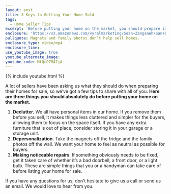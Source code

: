 ```yaml
---
layout: post
title: 3 Keys to Getting Your Home Sold
tags:
  - Home Seller Tips
excerpt: 'Before putting your home on the market, you should prepare it in a few specific ways. Decluttering and depersonalizing will go a long way in highlighting your home’s features.'
enclosure: 'https://s3.amazonaws.com/vyralmarketing/Sean+Zanganeh/San+Diego%2C+CA+Real+Estate++3+Tips+for+Home+Prepping.mp4'
pullquote: Magnets and family photos don’t help sell homes.
enclosure_type: video/mp4
enclosure_time:
use_youtube_image: true
youtube_alternate_image:
youtube_code: MtQcOZM47jA
---
```



{% include youtube.html %}

A lot of sellers have been asking us what they should do when preparing their homes for sale, so we’ve got a few tips to share with all of you. **Here are three things you should absolutely do before putting your home on the market.**

1. **Declutter.** We all have personal items in our home. If you remove them before you sell, it makes things less cluttered and simpler for the buyers, allowing them to focus on the space itself. If you have any extra furniture that is out of place, consider storing it in your garage or a storage unit.
2. **Depersonalization.** Take the magnets off the fridge and the family photos off the wall. We want your home to feel as neutral as possible for buyers.
3. **Making noticeable repairs**. If something obviously needs to be fixed, get it taken care of whether it’s a bad doorbell, a front door, or a light bulb. These are simple things that you or a handyman can take care of before listing your home for sale.

If you have any questions for us, don’t hesitate to give us a call or send us an email. We would love to hear from you.